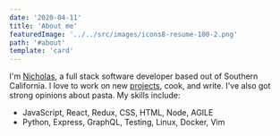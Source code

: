 ```yaml
---
date: '2020-04-11'
title: 'About me'
featuredImage: '../../src/images/icons8-resume-100-2.png'
path: '#about'
template: 'card'
---
```


I'm [Nicholas][1], a full stack software developer based out of Southern California. I love to work on new [projects][3], cook, and write. I've also got strong opinions about pasta. My skills include:

 - JavaScript, React, Redux, CSS, HTML, Node, AGILE
 - Python, Express, GraphQL, Testing, Linux, Docker, Vim

[1]: /contact
[3]: /work
